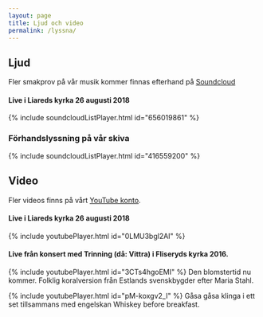 ```yaml
---
layout: page
title: Ljud och video
permalink: /lyssna/
---
```

## Ljud
Fler smakprov på vår musik kommer finnas efterhand på [Soundcloud](https://soundcloud.com/trinning)

#### Live i Liareds kyrka 26 augusti 2018

{% include soundcloudListPlayer.html id="656019861" %}

### Förhandslyssning på vår skiva

{% include soundcloudListPlayer.html id="416559200" %}

## Video
Fler videos finns på vårt [YouTube konto](https://www.youtube.com/channel/UCs-2U_xDpceZgR8YJ8wmrMA).

#### Live i Liareds kyrka 26 augusti 2018

{% include youtubePlayer.html id="0LMU3bgl2AI" %}

#### Live från konsert med Trinning (då: Vittra) i Fliseryds kyrka 2016.

{% include youtubePlayer.html id="3CTs4hgoEMI" %}
Den blomstertid nu kommer. Folklig koralversion från Estlands svenskbygder efter Maria Stahl.

{% include youtubePlayer.html id="pM-koxgv2_I" %}
Gåsa gåsa klinga i ett set tillsammans med engelskan Whiskey before breakfast.